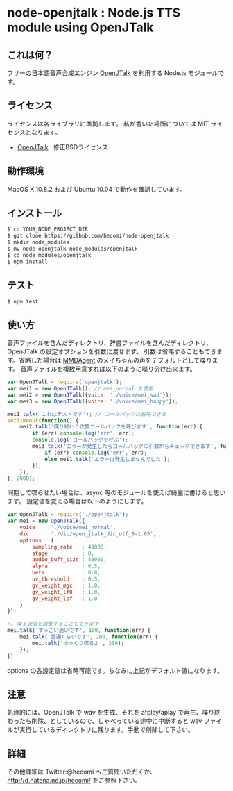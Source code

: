 node-openjtalk : Node.js TTS module using OpenJTalk
=============

これは何？
--------------
フリーの日本語音声合成エンジン [OpenJTalk](http://open-jtalk.sourceforge.net/) を利用する Node.js モジュールです。

ライセンス
--------------
ライセンスは各ライブラリに準拠します。
私が書いた場所については MIT ライセンスとなります。
+ [OpenJTalk](http://open-jtalk.sourceforge.net/) : 修正BSDライセンス

動作環境
--------------
MacOS X 10.8.2 および Ubuntu 10.04 で動作を確認しています。

インストール
--------------
```sh
$ cd YOUR_NODE_PROJECT_DIR
$ git clone https://github.com/hecomi/node-openjtalk
$ mkdir node_modules
$ mv node-openjtalk node_modules/openjtalk
$ cd node_modules/openjtalk
$ npm install
```

テスト
--------------
```sh
$ npm test
```

使い方
--------------
音声ファイルを含んだディレクトリ、辞書ファイルを含んだディレクトリ、OpenJTalk の設定オプションを引数に渡せます。
引数は省略することもできます。省略した場合は [MMDAgent](http://www.mmdagent.jp/) のメイちゃんの声をデフォルトとして喋ります。
音声ファイルを複数用意すれば以下のように喋り分け出来ます。

```javascript
var OpenJTalk = require('openjtalk');
var mei1 = new OpenJTalk(); // mei_normal を使用
var mei2 = new OpenJTalk({voice: './voice/mei_sad'});
var mei3 = new OpenJTalk({voice: './voice/mei_happy'});

mei1.talk('これはテストです'); // コールバックは省略できる
setTimeout(function() {
	mei2.talk('喋り終わり次第コールバックを呼びます', function(err) {
		if (err) console.log('err', err);
		console.log('コールバックを呼ぶ');
		mei3.talk('エラーが発生したらコールバックの引数からチェックできます', function(err) {
			if (err) console.log('err', err);
			else mei1.talk('エラーは発生しませんでした');
		});
	});
}, 2000);
```

同期して喋らせたい場合は、async 等のモジュールを使えば綺麗に書けると思います。
設定値を変える場合は以下のようにします。

```javascript
var OpenJTalk = require('./openjtalk');
var mei = new OpenJTalk({
	voice   : './voice/mei_normal',
	dic     : './dic/open_jtalk_dic_utf_8-1.05',
	options : {
		sampling_rate   : 48000,
		stage           : 0,
		audio_buff_size : 48000,
		alpha           : 0.5,
		beta            : 0.8,
		uv_threshold    : 0.5,
		gv_weight_mgc   : 1.0,
		gv_weight_lf0   : 1.0,
		gv_weight_lpf   : 1.0
	}
});

// 喋る速度を調整することもできます
mei.talk('すっごい速いです', 100, function(err) {
	mei.talk('普通くらいです', 200, function(err) {
		mei.talk('ゆっくり喋るよ', 300);
	});
});
```
options の各設定値は省略可能です。ちなみに上記がデフォルト値になります。

注意
--------------
処理的には、OpenJTalk で wav を生成、それを afplay/aplay で再生、喋り終わったら削除、としているので、しゃべっている途中に中断すると wav ファイルが実行しているディレクトリに残ります。手動で削除して下さい。

詳細
--------------
その他詳細は Twitter:@hecomi へご質問いただくか、http://d.hatena.ne.jp/hecomi/ をご参照下さい。
